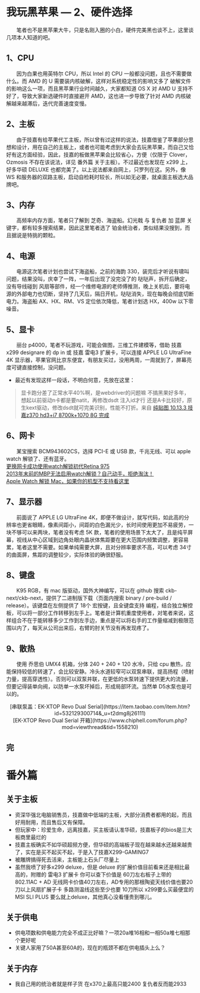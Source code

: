 # 我玩黑苹果 — 2、硬件选择
&nbsp;&nbsp;&nbsp;&nbsp;&nbsp;&nbsp;&nbsp;笔者也不是黑苹果大牛，只是名刚入圈的小白，硬件完美黑也谈不上，这里谈几项本人知道的吧。<br/>

## 1、CPU
&nbsp;&nbsp;&nbsp;&nbsp;&nbsp;&nbsp;&nbsp;因为白果也用英特尔 CPU，所以 Intel 的 CPU 一般都没问题，且也不需要做什么。而 AMD 的 U 需要装内核破解，这样对系统稳定性的影响又多了 破解文件的影响这么一项，而且黑苹果行业时间越久，大家都知道 OS X 对 AMD U 支持不好了，导致大家新选硬件时直接避开 AMD，这也进一步导致了针对 AMD 内核破解越来越滞后，迭代完善速度变慢。<br/>

## 2、主板
&nbsp;&nbsp;&nbsp;&nbsp;&nbsp;&nbsp;&nbsp;由于技嘉有给苹果代工主板，所以曾有过这样的说法，技嘉借鉴了苹果部分思想和设计，用在自己的主板上，或者也可能考虑到大家会去玩黑苹果，而自己又恰好有这方面经验，因此，技嘉的板做黑苹果会比较省心，方便（仅限于 Clover，Ozmosis 不存在该说法，详见 番外篇 关于主板）。不过最近也发现在 x299 上，好多华硕 DELUXE 也都完美了。以上说法都来自网上，只罗列在这。另外，像 WS 和服务器的双路主板，启动自检耗时较长，所以如无必要，就桌面主板选大品牌吧。<br/>

## 3、内存
&nbsp;&nbsp;&nbsp;&nbsp;&nbsp;&nbsp;&nbsp;高频率内存方面，笔者只了解到 芝奇、海盗船。幻光戟 与 复仇者 加 蓝屏 关键字，都有较多搜索结果，因此这里笔者选了 铂金统治者，类似结果没搜到，而且据说是特挑的颗粒。

## 4、电源
&nbsp;&nbsp;&nbsp;&nbsp;&nbsp;&nbsp;&nbsp;电源这次笔者计划也尝试下海盗船，之前的海韵 330，装完后才听说有啸叫问题，结果没叫，庆幸了一阵，一年后出现了没完没了的 哒哒声，拆开后确定，没有导线碰到 风扇等部件，经一个维修电源的老师傅推测，晚上关机后，要将电源的外部电力也切断，坚持了几天后，隔日开机，哒哒消失，现在每晚会彻底切断电力。海盗船 AX、HX、RM、VS 定位依次降低，笔者计划选 HX，400w 以下零噪音。

## 5、显卡
&nbsp;&nbsp;&nbsp;&nbsp;&nbsp;&nbsp;&nbsp;丽台 p4000，笔者不玩游戏，可能会做图，三维工件建模等，借助 技嘉 x299 designare 的 dp in 或 技嘉 雷电3 扩展卡，可以连接 APPLE LG UltraFine 4K 显示器，苹果官网比京东便宜，有朋友买过，没用两周，一周就到了，屏幕亮度可键直接控制，没问题。

- 最近有发现这样一段话，不明白何意，先放在这里：

> 显卡跑分差了正常水平40%啊，是webdriver的问题嘛
不搞黑果好多年，想起以前驱动n卡都是要natit，再修改dsdt 注入id才行
还是A卡比较好，原生kext驱动，修改dsdt就可完美识别，性能不打折。来自 [纯贴图 10.13.3 技嘉z370 hd3+i7 8700k+1070 8G 完成](https://bbs.feng.com/read-htm-tid-11696620.html)

## 6、网卡
&nbsp;&nbsp;&nbsp;&nbsp;&nbsp;&nbsp;&nbsp;某宝搜索 BCM943602CS，选择 PCI-E 或 USB 款，千兆无线、可以 apple watch 解锁了、还有蓝牙。<br/>
[更换网卡成功使用watch解锁初代Retina 975](https://bbs.feng.com/read-htm-tid-10799138.html)<br/>
[2013年末前的MBP无法启用watch解锁？自己动手，拒绝淘汰！](https://bbs.feng.com/forum.php?mod=viewthread&tid=10813416)<br/>
[Apple Watch 解锁 Mac，如果你的机型不支持看这里](https://bbs.feng.com/read-htm-tid-11375332.html)<br/>

## 7、显示器
&nbsp;&nbsp;&nbsp;&nbsp;&nbsp;&nbsp;&nbsp;前面说了 APPLE LG UltraFine 4K，即便不做设计，就写代码，如此高的分辨率也更省眼睛，像素间距小，间距的白色漏光少，长时间使用更加不易疲劳，一块不够可以来两块，笔者没有考虑 5K 款，笔者的使用场景下太大了，且是纯平屏幕，视线从中心区域到边角处眼内晶状体焦距要在更大范围内频繁调整，更容易累，笔者这里不需要。如果单纯需要大屏，且对分辨率要求不高，可以考虑 34寸的曲面屏，焦距的调整较少，实际体验的确很舒服。

## 8、键盘
&nbsp;&nbsp;&nbsp;&nbsp;&nbsp;&nbsp;&nbsp;K95 RGB，有 mac 版驱动，国外大神编写，可以在 github 搜索 ckb-next/ckb-next，提供了二进制版下载（页面内搜索 binary / pre-build / release）。该键盘在左侧提供了 18个 宏按键，且全键盘支持 编程，结合独立解控板，可以将一部分工作转移到左手上。笔者是计算机重度使用者，对笔者来说，这样组合不在于能转移多少工作到左手边，重点是可以将右手的工作量缩减到极限范围以内了，每天从公司出来后，右臂的肘关节没有再发现疼了。

## 9、散热
&nbsp;&nbsp;&nbsp;&nbsp;&nbsp;&nbsp;&nbsp;使用 乔思伯 UMX4 机箱，分体 240 + 240 + 120 水冷，只给 cpu 散热，应能保持较低的转速了，会比较安静。冷头水道较窄可以双泵串联，提高扬程（喷射力量，提高穿透性）。否则可以双泵并联，在更低的水泵转速下提供更大的流量，但要记得装单向阀，以防单一水泵坏掉后，形成局部环流。当然单 D5水泵也是可以的。<br/>
<center>[串联泵盖：EK-XTOP Revo Dual Serial](https://item.taobao.com/item.htm?id=532129300714&_u=t2dmg8j26111)<br/></center>
<center>[EK-XTOP Revo Dual Serial 开箱](https://www.chiphell.com/forum.php?mod=viewthread&tid=1558210)</center>

## 完



# 番外篇
## 关于主板
- 资深华强北电脑销售员，技嘉做中低端的主板，大部分消费者都用的起，而且好用耐用，而且售后又有保障。
- 但玩家中：珍爱生命，远离技嘉，买主板请认准华硕，技嘉板子的bios是三大板商里最烂的
- 技嘉主板确实不如华硕超频方便，但华硕的高端板子现在越来越水还越来越贵了，实在是买不起买不起，于是入了技嘉X299-GAMING7
- 被雕牌搞得死去活来，主板能上石头厂尽量上
- 虽然我喷了好多x299 deluxe，但是 deluxe 的扩展价值目前看来还是相比最高的，附赠的 雷电3 扩展卡 你可以查下价值是 60刀左右板子上带的 802.11AC + AD 无线网卡价值40刀左右，AD专用的那根陶瓷天线价值也要20刀以上风扇扩展子卡 多路测温线这些至少也要 10刀所以 x299要么买最便宜的 MSI SLI PLUS 要么就上deluxe，其他真心没看懂贵到哪儿。

## 关于供电
- 供电项数和供电能力完全不成正比好嘛？一项20a堆16相和一相50a堆七相那个更好呢
- 关键人家用了50A甚至60A的，现在的瓶颈不都在供电插头上么？

## 关于内存
- 我自己用的统治者就是样子货 在x370上最高只能2400 复仇者反而能2933 











